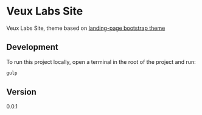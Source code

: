 # Veux Labs Site

Veux Labs Site, theme based on [landing-page bootstrap theme ](http://startbootstrap.com/templates/landing-page/)

## Development

To run this project locally, open a terminal in the root of the project and run:
```sh
gulp
```

## Version
0.0.1
